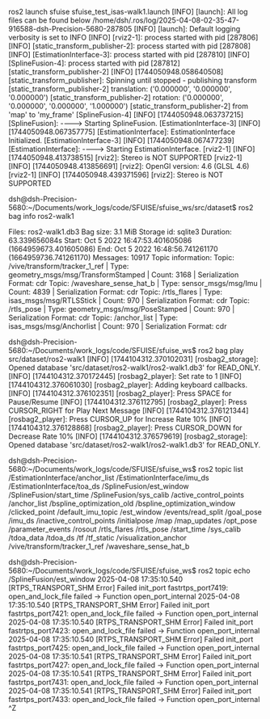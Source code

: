  ros2 launch sfuise sfuise_test_isas-walk1.launch 
[INFO] [launch]: All log files can be found below /home/dsh/.ros/log/2025-04-08-02-35-47-916588-dsh-Precision-5680-287805
[INFO] [launch]: Default logging verbosity is set to INFO
[INFO] [rviz2-1]: process started with pid [287806]
[INFO] [static_transform_publisher-2]: process started with pid [287808]
[INFO] [EstimationInterface-3]: process started with pid [287810]
[INFO] [SplineFusion-4]: process started with pid [287812]
[static_transform_publisher-2] [INFO] [1744050948.058640508] [static_transform_publisher]: Spinning until stopped - publishing transform
[static_transform_publisher-2] translation: ('0.000000', '0.000000', '0.000000')
[static_transform_publisher-2] rotation: ('0.000000', '0.000000', '0.000000', '1.000000')
[static_transform_publisher-2] from 'map' to 'my_frame'
[SplineFusion-4] [INFO] [1744050948.063737215] [SplineFusion]: ----> Starting SplineFusion.
[EstimationInterface-3] [INFO] [1744050948.067357775] [EstimationInterface]: EstimationInterface Initialized.
[EstimationInterface-3] [INFO] [1744050948.067477239] [EstimationInterface]: ----> Starting EstimationInterface.
[rviz2-1] [INFO] [1744050948.413738515] [rviz2]: Stereo is NOT SUPPORTED
[rviz2-1] [INFO] [1744050948.413856691] [rviz2]: OpenGl version: 4.6 (GLSL 4.6)
[rviz2-1] [INFO] [1744050948.439371596] [rviz2]: Stereo is NOT SUPPORTED




dsh@dsh-Precision-5680:~/Documents/work_logs/code/SFUISE/sfuise_ws/src/dataset$ ros2 bag info ros2-walk1

Files:             ros2-walk1.db3
Bag size:          3.1 MiB
Storage id:        sqlite3
Duration:          63.339656084s
Start:             Oct  5 2022 16:47:53.401605086 (1664959673.401605086)
End:               Oct  5 2022 16:48:56.741261170 (1664959736.741261170)
Messages:          10917
Topic information: Topic: /vive/transform/tracker_1_ref | Type: geometry_msgs/msg/TransformStamped | Count: 3168 | Serialization Format: cdr
                   Topic: /waveshare_sense_hat_b | Type: sensor_msgs/msg/Imu | Count: 4839 | Serialization Format: cdr
                   Topic: /rtls_flares | Type: isas_msgs/msg/RTLSStick | Count: 970 | Serialization Format: cdr
                   Topic: /rtls_pose | Type: geometry_msgs/msg/PoseStamped | Count: 970 | Serialization Format: cdr
                   Topic: /anchor_list | Type: isas_msgs/msg/Anchorlist | Count: 970 | Serialization Format: cdr

dsh@dsh-Precision-5680:~/Documents/work_logs/code/SFUISE/sfuise_ws$ ros2 bag play src/dataset/ros2-walk1
[INFO] [1744104312.370102031] [rosbag2_storage]: Opened database 'src/dataset/ros2-walk1/ros2-walk1.db3' for READ_ONLY.
[INFO] [1744104312.370172445] [rosbag2_player]: Set rate to 1
[INFO] [1744104312.376061030] [rosbag2_player]: Adding keyboard callbacks.
[INFO] [1744104312.376102351] [rosbag2_player]: Press SPACE for Pause/Resume
[INFO] [1744104312.376112795] [rosbag2_player]: Press CURSOR_RIGHT for Play Next Message
[INFO] [1744104312.376121344] [rosbag2_player]: Press CURSOR_UP for Increase Rate 10%
[INFO] [1744104312.376128868] [rosbag2_player]: Press CURSOR_DOWN for Decrease Rate 10%
[INFO] [1744104312.376579619] [rosbag2_storage]: Opened database 'src/dataset/ros2-walk1/ros2-walk1.db3' for READ_ONLY.


dsh@dsh-Precision-5680:~/Documents/work_logs/code/SFUISE/sfuise_ws$ ros2 topic list
/EstimationInterface/anchor_list
/EstimationInterface/imu_ds
/EstimationInterface/toa_ds
/SplineFusion/est_window
/SplineFusion/start_time
/SplineFusion/sys_calib
/active_control_points
/anchor_list
/bspline_optimization_old
/bspline_optimization_window
/clicked_point
/default_imu_topic
/est_window
/events/read_split
/goal_pose
/imu_ds
/inactive_control_points
/initialpose
/map
/map_updates
/opt_pose
/parameter_events
/rosout
/rtls_flares
/rtls_pose
/start_time
/sys_calib
/tdoa_data
/tdoa_ds
/tf
/tf_static
/visualization_anchor
/vive/transform/tracker_1_ref
/waveshare_sense_hat_b


dsh@dsh-Precision-5680:~/Documents/work_logs/code/SFUISE/sfuise_ws$ ros2 topic echo /SplineFusion/est_window 
2025-04-08 17:35:10.540 [RTPS_TRANSPORT_SHM Error] Failed init_port fastrtps_port7419: open_and_lock_file failed -> Function open_port_internal
2025-04-08 17:35:10.540 [RTPS_TRANSPORT_SHM Error] Failed init_port fastrtps_port7421: open_and_lock_file failed -> Function open_port_internal
2025-04-08 17:35:10.540 [RTPS_TRANSPORT_SHM Error] Failed init_port fastrtps_port7423: open_and_lock_file failed -> Function open_port_internal
2025-04-08 17:35:10.540 [RTPS_TRANSPORT_SHM Error] Failed init_port fastrtps_port7425: open_and_lock_file failed -> Function open_port_internal
2025-04-08 17:35:10.541 [RTPS_TRANSPORT_SHM Error] Failed init_port fastrtps_port7427: open_and_lock_file failed -> Function open_port_internal
2025-04-08 17:35:10.541 [RTPS_TRANSPORT_SHM Error] Failed init_port fastrtps_port7431: open_and_lock_file failed -> Function open_port_internal
2025-04-08 17:35:10.541 [RTPS_TRANSPORT_SHM Error] Failed init_port fastrtps_port7433: open_and_lock_file failed -> Function open_port_internal
^Z


